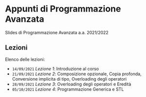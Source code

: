 # Appunti di Programmazione Avanzata

Slides di Programmazione Avanzata a.a. 2021/2022

## Lezioni

Elenco delle lezioni:
- `14/09/2021` *Lezione 1*: Introduzione al corso
- `21/09/2021` *Lezione 2*: Composizione opzionale, Copia profonda, Conversione implicita di tipo, Overloading degli operatori
- `28/09/2021` *Lezione 3*: Overloading degli operatori e Eredità
- `05/10/2021` *Lezione 4*: Programmazione Generica e STL
